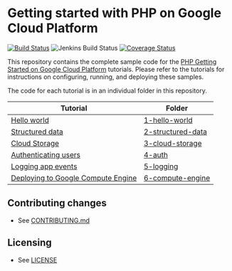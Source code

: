# Getting started with PHP on Google Cloud Platform

[![Build Status][travis-badge]][travis-link]
![Jenkins Build Status][jenkins-badge]
[![Coverage Status][coveralls-badge]][coveralls-link]

This repository contains the complete sample code for the
[PHP Getting Started on Google Cloud Platform][getting-started] tutorials.
Please refer to the tutorials for instructions on configuring, running, and
deploying these samples.

The code for each tutorial is in an individual folder in this repository.

Tutorial | Folder
---------|-------
[Hello world][step-1] | [1-hello-world][step-1-code]
[Structured data][step-2] | [2-structured-data][step-2-code]
[Cloud Storage][step-3] | [3-cloud-storage][step-3-code]
[Authenticating users][step-4] | [4-auth][step-4-code]
[Logging app events][step-5] | [5-logging][step-5-code]
[Deploying to Google Compute Engine][step-6] | [6-compute-engine][step-6-code]

## Contributing changes

* See [CONTRIBUTING.md](CONTRIBUTING.md)

## Licensing

* See [LICENSE](LICENSE)

[coveralls-badge]: https://coveralls.io/repos/GoogleCloudPlatform/getting-started-php/badge.svg?branch=master&service=github
[coveralls-link]: https://coveralls.io/github/GoogleCloudPlatform/getting-started-php?branch=master
[travis-badge]: https://travis-ci.org/GoogleCloudPlatform/getting-started-php.svg?branch=master
[travis-link]: https://travis-ci.org/GoogleCloudPlatform/getting-started-php
[jenkins-badge]: https://storage.googleapis.com/cloud-samples-tests-php/jenkins-e2e-status.svg
[getting-started]: http://cloud.google.com/php/getting-started
[step-1]: https://cloud.google.com/php/getting-started/hello-world
[step-1-code]: https://github.com/GoogleCloudPlatform/getting-started-php/tree/master/1-hello-world
[step-2]: https://cloud.google.com/php/getting-started/using-structured-data
[step-2-code]: https://github.com/GoogleCloudPlatform/getting-started-php/tree/master/2-structured-data
[step-3]: https://cloud.google.com/php/getting-started/using-cloud-storage
[step-3-code]: https://github.com/GoogleCloudPlatform/getting-started-php/tree/master/3-cloud-storage
[step-4]: https://cloud.google.com/php/getting-started/authenticate-users
[step-4-code]: https://github.com/GoogleCloudPlatform/getting-started-php/tree/master/4-auth
[step-5]: https://cloud.google.com/php/getting-started/logging-application-events
[step-5-code]: https://github.com/GoogleCloudPlatform/getting-started-php/tree/master/5-logging
[step-6]: https://cloud.google.com/php/getting-started/run-on-compute-engine
[step-6-code]: https://github.com/GoogleCloudPlatform/getting-started-php/tree/master/6-compute-engine


